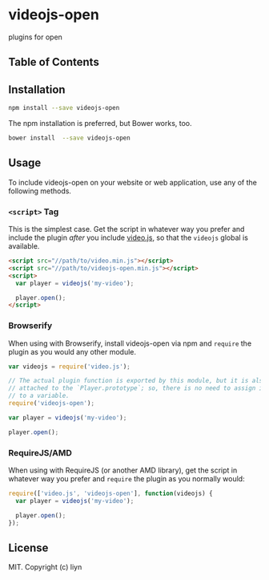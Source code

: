 # videojs-open

plugins for open

## Table of Contents

<!-- START doctoc -->
<!-- END doctoc -->
## Installation

```sh
npm install --save videojs-open
```

The npm installation is preferred, but Bower works, too.

```sh
bower install  --save videojs-open
```

## Usage

To include videojs-open on your website or web application, use any of the following methods.

### `<script>` Tag

This is the simplest case. Get the script in whatever way you prefer and include the plugin _after_ you include [video.js][videojs], so that the `videojs` global is available.

```html
<script src="//path/to/video.min.js"></script>
<script src="//path/to/videojs-open.min.js"></script>
<script>
  var player = videojs('my-video');

  player.open();
</script>
```

### Browserify

When using with Browserify, install videojs-open via npm and `require` the plugin as you would any other module.

```js
var videojs = require('video.js');

// The actual plugin function is exported by this module, but it is also
// attached to the `Player.prototype`; so, there is no need to assign it
// to a variable.
require('videojs-open');

var player = videojs('my-video');

player.open();
```

### RequireJS/AMD

When using with RequireJS (or another AMD library), get the script in whatever way you prefer and `require` the plugin as you normally would:

```js
require(['video.js', 'videojs-open'], function(videojs) {
  var player = videojs('my-video');

  player.open();
});
```

## License

MIT. Copyright (c) liyn


[videojs]: http://videojs.com/

